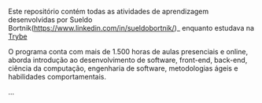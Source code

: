 Este repositório contém todas as atividades de aprendizagem desenvolvidas por Sueldo Bortnik(https://www.linkedin.com/in/sueldobortnik/)_ enquanto estudava na [Trybe](https://www.betrybe.com/)

O programa conta com mais de 1.500 horas de aulas presenciais e online, aborda introdução ao desenvolvimento de software, front-end, back-end, ciência da computação, engenharia de software, metodologias ágeis e habilidades comportamentais.

...
